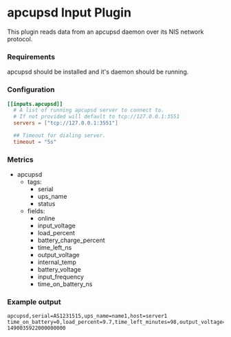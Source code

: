 # apcupsd Input Plugin

This plugin reads data from an apcupsd daemon over its NIS network protocol.

### Requirements

apcupsd should be installed and it's daemon should be running.

### Configuration

```toml
[[inputs.apcupsd]]
  # A list of running apcupsd server to connect to.
  # If not provided will default to tcp://127.0.0.1:3551
  servers = ["tcp://127.0.0.1:3551"]

  ## Timeout for dialing server.
  timeout = "5s"
```

### Metrics

- apcupsd
  - tags:
    - serial
    - ups_name
    - status
  - fields:
    - online
    - input_voltage
    - load_percent
    - battery_charge_percent
    - time_left_ns
    - output_voltage
    - internal_temp
    - battery_voltage
    - input_frequency
    - time_on_battery_ns


### Example output

```
apcupsd,serial=AS1231515,ups_name=name1,host=server1 time_on_battery=0,load_percent=9.7,time_left_minutes=98,output_voltage=230.4,internal_temp=32.4,battery_voltage=27.4,input_frequency=50.2,online=true,input_voltage=230.4,battery_charge_percent=100 1490035922000000000
```
